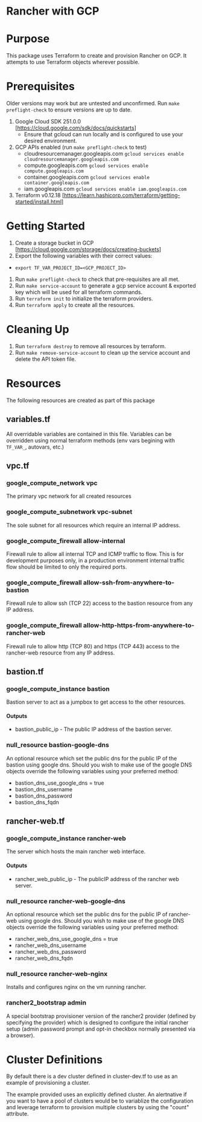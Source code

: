 # Rancher with GCP

# Purpose
This package uses Terraform to create and provision Rancher on GCP.  It attempts to use Terraform objects wherever possible.

# Prerequisites
Older versions may work but are untested and unconfirmed.
Run `make preflight-check` to ensure versions are up to date.
1. Google Cloud SDK 251.0.0 [https://cloud.google.com/sdk/docs/quickstarts]
    * Ensure that gcloud can run locally and is configured to use your desired environment.
1. GCP APIs enabled (run `make preflight-check` to test)
    * cloudresourcemanager.googleapis.com `gcloud services enable cloudresourcemanager.googleapis.com`
    * compute.googleapis.com `gcloud services enable compute.googleapis.com`
    * container.googleapis.com `gcloud services enable container.googleapis.com`
    * iam.googleapis.com `gcloud services enable iam.googleapis.com`
1. Terraform v0.12.18 [https://learn.hashicorp.com/terraform/getting-started/install.html]

# Getting Started
1. Create a storage bucket in GCP [https://cloud.google.com/storage/docs/creating-buckets]
1. Export the following variables with their correct values:
* `export TF_VAR_PROJECT_ID=<GCP_PROJECT_ID>`
    
1. Run `make preflight-check` to check that pre-requisites are all met.
1. Run `make service-account` to generate a gcp service account & exported key which will be used for all terraform commands.
1. Run `terraform init` to initialize the terraform providers.
1. Run `terraform apply` to create all the resources.

# Cleaning Up
1. Run `terraform destroy` to remove all resources by terraform.
1. Run `make remove-service-account` to clean up the service account and delete the API token file.

# Resources
The following resources are created as part of this package

## variables.tf
All overridable variables are contained in this file.  Variables can be overridden using normal terraform methods (env vars begining with `TF_VAR_`, autovars, etc.)

## vpc.tf
### google_compute_network vpc
The primary vpc network for all created resources
### google_compute_subnetwork vpc-subnet
The sole subnet for all resources which require an internal IP address.
### google_compute_firewall allow-internal
Firewall rule to allow all internal TCP and ICMP traffic to flow.  This is for development purposes only, in a production environment internal traffic flow should be limited to only the required ports.
### google_compute_firewall allow-ssh-from-anywhere-to-bastion
Firewall rule to allow ssh (TCP 22) access to the bastion resource from any IP address.
### google_compute_firewall allow-http-https-from-anywhere-to-rancher-web
Firewall rule to allow http (TCP 80) and https (TCP 443) access to the rancher-web resource from any IP address.

## bastion.tf
### google_compute_instance bastion
Bastion server to act as a jumpbox to get access to the other resources.
#### Outputs
* bastion_public_ip - The public IP address of the bastion server.
### null_resource bastion-google-dns
An optional resource which set the public dns for the public IP of the bastion using google dns.
Should you wish to make use of the google DNS objects override the following variables using your preferred method:    
* bastion_dns_use_google_dns = true
* bastion_dns_username
* bastion_dns_password
* bastion_dns_fqdn

## rancher-web.tf
### google_compute_instance rancher-web
The server which hosts the main rancher web interface.
#### Outputs
* rancher_web_public_ip - The publicIP address of the rancher web server.
### null_resource rancher-web-google-dns
An optional resource which set the public dns for the public IP of rancher-web using google dns.
Should you wish to make use of the google DNS objects override the following variables using your preferred method:    
* rancher_web_dns_use_google_dns = true
* rancher_web_dns_username
* rancher_web_dns_password
* rancher_web_dns_fqdn
### null_resource rancher-web-nginx
Installs and configures nginx on the vm running rancher.
### rancher2_bootstrap admin
A special bootstrap provisioner version of the rancher2 provider (defined by specifying the provider) which is designed to configure the initial rancher setup (admin password prompt and opt-in checkbox normally presented via a browser).

# Cluster Definitions
By default there is a dev cluster defined in cluster-dev.tf to use as an example of provisioning a cluster.

The example provided uses an explicitly defined cluster.  An alertnative if you want to have a pool of clusters would be to variablize the configuration and leverage terraform to provision multiple clusters by using the "count" attribute.
